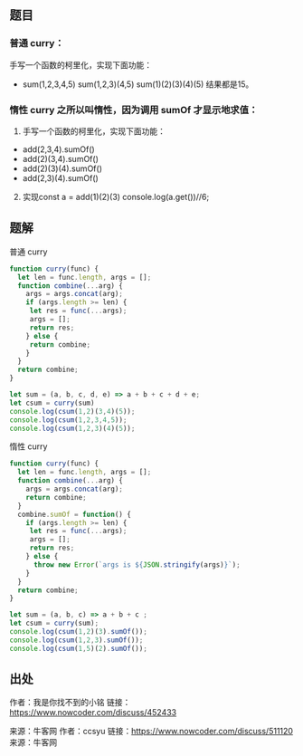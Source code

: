 ## 题目

### 普通 curry：
手写一个函数的柯里化，实现下面功能：
- sum(1,2,3,4,5)   sum(1,2,3)(4,5)  sum(1)(2)(3)(4)(5)  结果都是15。

### 惰性 curry 之所以叫惰性，因为调用 sumOf 才显示地求值：
1. 手写一个函数的柯里化，实现下面功能：
- add(2,3,4).sumOf()
- add(2)(3,4).sumOf()
- add(2)(3)(4).sumOf()
- add(2,3)(4).sumOf()

2. 实现const a = add(1)(2)(3) console.log(a.get())//6;
## 题解
普通 curry
```js
function curry(func) {
  let len = func.length, args = [];
  function combine(...arg) {
    args = args.concat(arg);
    if (args.length >= len) {
     let res = func(...args);
     args = [];
     return res;
    } else {
     return combine;
    }
  }
  return combine;
}

let sum = (a, b, c, d, e) => a + b + c + d + e;
let csum = curry(sum)
console.log(csum(1,2)(3,4)(5));
console.log(csum(1,2,3,4,5));
console.log(csum(1,2,3)(4)(5));
```
惰性 curry 
```js
function curry(func) {
  let len = func.length, args = [];
  function combine(...arg) {
    args = args.concat(arg);
    return combine;
  }
  combine.sumOf = function() {
    if (args.length >= len) {
     let res = func(...args);
     args = [];
     return res;
    } else {
      throw new Error(`args is ${JSON.stringify(args)}`);
    }
  }
  return combine;
}

let sum = (a, b, c) => a + b + c ;
let csum = curry(sum);
console.log(csum(1,2)(3).sumOf());
console.log(csum(1,2,3).sumOf());
console.log(csum(1,5)(2).sumOf());
```
## 出处
作者：我是你找不到的小铭
链接：https://www.nowcoder.com/discuss/452433

来源：牛客网
作者：ccsyu
链接：https://www.nowcoder.com/discuss/511120
来源：牛客网

